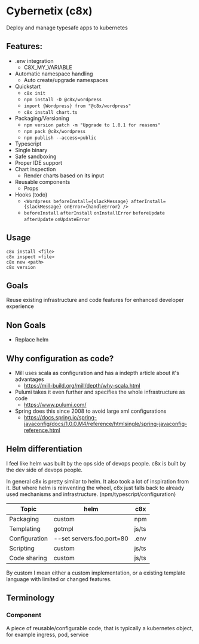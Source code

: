 # Cybernetix (c8x)
Deploy and manage typesafe apps to kubernetes

## Features:

- .env integration
  - C8X_MY_VARIABLE
- Automatic namespace handling
  - Auto create/upgrade namespaces
- Quickstart
  - `c8x init`
  - `npm install -D @c8x/wordpress`
  - `import {Wordpress} from "@c8x/wordpress"`
  - `c8x install chart.ts`
- Packaging/Versioning
  - `npm version patch -m "Upgrade to 1.0.1 for reasons"`
  - `npm pack @c8x/wordpress`
  - `npm publish --access=public`
- Typescript
- Single binary
- Safe sandboxing
- Proper IDE support
- Chart inspection
  - Render charts based on its input
- Reusable components
  - Props
- Hooks (todo)
  - `<Wordpress beforeInstall={slackMessage} afterInstall={slackMessage} onError={handleError} />`
  - `beforeInstall` `afterInstall` `onInstallError` `beforeUpdate` `afterUpdate` `onUpdateError` 

## Usage

```
c8x install <file>
c8x inspect <file>
c8x new <path>
c8x version
```

## Goals
Reuse existing infrastructure and code features for enhanced developer experience

## Non Goals
- Replace helm

## Why configuration as code?
- Mill uses scala as configuration and has a indepth article about it's advantages
  - https://mill-build.org/mill/depth/why-scala.html
- Pulumi takes it even further and specifies the whole infrastructure as code
  - https://www.pulumi.com/
- Spring does this since 2008 to avoid large xml configurations
  - https://docs.spring.io/spring-javaconfig/docs/1.0.0.M4/reference/htmlsingle/spring-javaconfig-reference.html


## Helm differentiation

I feel like helm was built by the ops side of devops people. c8x is built by the dev side of devops people.

In general c8x is pretty similar to helm. It also took a lot of inspiration from it. But where helm is reinventing the wheel, c8x just falls back to already used mechanisms and infrastructure. (npm/typescript/configuration)

| Topic | helm     | c8x   |
| -------- |----------|-------| 
| Packaging | custom   | npm   |
| Templating | gotmpl   | js/ts |
| Configuration | --set servers.foo.port=80 | .env  |
| Scripting | custom   | js/ts |
| Code sharing | custom   | js/ts |

By custom I mean either a custom implementation, or a existing template language with limited or changed features.

## Terminology

### Component

A piece of reusable/configurable code, that is typically a kubernetes object, for example ingress, pod, service

